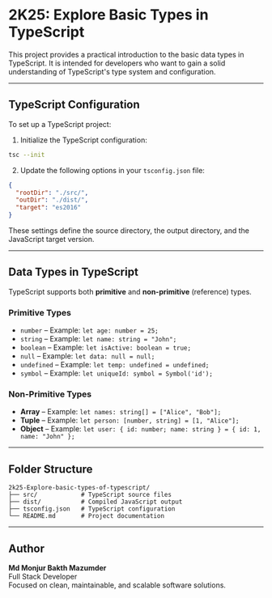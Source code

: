 
# 2K25: Explore Basic Types in TypeScript

This project provides a practical introduction to the basic data types in TypeScript. It is intended for developers who want to gain a solid understanding of TypeScript's type system and configuration.

---

## TypeScript Configuration

To set up a TypeScript project:

1. Initialize the TypeScript configuration:

```bash
tsc --init
```

2. Update the following options in your `tsconfig.json` file:

```json
{
  "rootDir": "./src/",
  "outDir": "./dist/",
  "target": "es2016"
}
```

These settings define the source directory, the output directory, and the JavaScript target version.

---

## Data Types in TypeScript

TypeScript supports both **primitive** and **non-primitive** (reference) types.

### Primitive Types

- `number` – Example: `let age: number = 25;`
- `string` – Example: `let name: string = "John";`
- `boolean` – Example: `let isActive: boolean = true;`
- `null` – Example: `let data: null = null;`
- `undefined` – Example: `let temp: undefined = undefined;`
- `symbol` – Example: `let uniqueId: symbol = Symbol('id');`

### Non-Primitive Types

- **Array** – Example: `let names: string[] = ["Alice", "Bob"];`
- **Tuple** – Example: `let person: [number, string] = [1, "Alice"];`
- **Object** – Example: `let user: { id: number; name: string } = { id: 1, name: "John" };`

---

## Folder Structure

```
2k25-Explore-basic-types-of-typescript/
├── src/            # TypeScript source files
├── dist/           # Compiled JavaScript output
├── tsconfig.json   # TypeScript configuration
└── README.md       # Project documentation
```

---

## Author

**Md Monjur Bakth Mazumder**  
Full Stack Developer  
Focused on clean, maintainable, and scalable software solutions.
